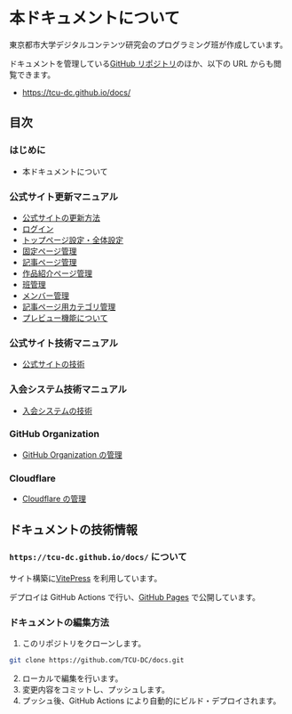 # 本ドキュメントについて

東京都市大学デジタルコンテンツ研究会のプログラミング班が作成しています。

ドキュメントを管理している[GitHub リポジトリ](https://github.com/TCU-DC/docs)のほか、以下の URL からも閲覧できます。

- https://tcu-dc.github.io/docs/

## 目次

### はじめに

- 本ドキュメントについて

### 公式サイト更新マニュアル

- [公式サイトの更新方法](/website/readme.md)
- [ログイン](/website/login.md)
- [トップページ設定・全体設定](/website/config.md)
- [固定ページ管理](/website/pages.md)
- [記事ページ管理](/website/posts.md)
- [作品紹介ページ管理](/website/works.md)
- [班管理](/website/groups.md)
- [メンバー管理](/website/members.md)
- [記事ページ用カテゴリ管理](/website/post_categories.md)
- [プレビュー機能について](/website/preview.md)

### 公式サイト技術マニュアル

- [公式サイトの技術](/website_tech/readme.md)

### 入会システム技術マニュアル

- [入会システムの技術](/join_tech/readme.md)

### GitHub Organization

- [GitHub Organization の管理](github/readme.md)

### Cloudflare

- [Cloudflare の管理](cloudflare/readme.md)

## ドキュメントの技術情報

### `https://tcu-dc.github.io/docs/` について

サイト構築に[VitePress](https://vitepress.vuejs.org/) を利用しています。

デプロイは GitHub Actions で行い、[GitHub Pages](https://pages.github.com/) で公開しています。

### ドキュメントの編集方法

1. このリポジトリをクローンします。

```bash
git clone https://github.com/TCU-DC/docs.git
```

2. ローカルで編集を行います。
3. 変更内容をコミットし、プッシュします。
4. プッシュ後、GitHub Actions により自動的にビルド・デプロイされます。
